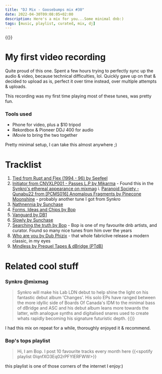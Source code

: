 ```yaml
---
title: "DJ Mix - Goosebumps mix #30"
date: 2022-04-30T09:08:05+02:00
description: Here's a mix for you...Some minimal dnb:)
tags: [music, playlist, curated, mix, dj]
---
```


{{<youtube s8wwhviz5Uo>}}

# My first video recording
Quite proud of this one. Spent a few hours trying to perfectly sync up the audio & video, because technical difficulties, lol. Quickly gave up on that & decided to upload as is, perfect it over time instead, over multiple attempts & uploads.

This recording was my first time playing most of these tunes, was pretty fun. 

### Tools used
- Phone for video, plus a $10 tripod
- Rekordbox & Pioneer DDJ 400 for audio
- iMovie to bring the two together

Pretty minimal setup, I can take this almost anywhere ;)


# Tracklist

1. [Tied from Rupt and Flex (1994 - 96) by Seefeel](https://seefeel.bandcamp.com/track/tied-1)
2. [Initiator from CNVXLP001 - Passes L​.​P by Mikarma](https://mikarma.bandcamp.com/track/initiator-2) - Found this in the [Synkro's ethereal appearance on mixmag](https://youtu.be/AqDLNR9zZas)
i. [Paranoid Society - Qunabu22 from [PCMS016] Anomalous Fragments by Pinecone Moonshine](https://pineconemoonshine.bandcamp.com/track/qunabu22) - probably another tune I got from Synkro
4. [Nathnennia by Sunchase](https://utopiamusic.bandcamp.com/track/nathnennia)
5. [Forms, Ideas and Chips by Bop](https://iambop.bandcamp.com/album/clear-your-mind)
6. [Vanguard by DB1](https://d-b-1.bandcamp.com/album/db1-ohne-titel-ep)
7. [Slowly by Sunchase](https://medschool.bandcamp.com/album/the-truth-ep)
8. [Searching the truth by Bop](https://microfunk.bandcamp.com/track/searching-the-truth-2008) - Bop is one of my favourite dnb artists, and curator. Found so many nice tunes from him over the years
9. [Who are you by Dub Phizix](https://dubphizix.bandcamp.com/album/fabriclive-84-free-tunes) - that whole fabriclive release a modern classic, in my eyes
10. [Mindless by Prequel Tapes & dBridge (PTdB)](https://prequeltapes.bandcamp.com/track/mindless)

# Related cool stuff

### Synkro @mixmag
> Synkro will make his Lab LDN debut to help shine the light on his fantastic debut album 'Changes'. His solo EPs have ranged between the more idyllic side of Boards Of Canada's IDM to the minimal bass of dBridge and ASC and his debut album leans more towards the latter, with analogue synths and digitalised snares used to create whats rapidly becoming his signature futuristic depth.
{{<youtube AqDLNR9zZas>}}

I had this mix on repeat for a while, thoroughly enjoyed it & recommend.

### Bop's tops playlist
> Hi, I am Bop. I post 10 favourite tracks every month here
{{<spotify playlist 0IqnfXO3Eq02rPFYlERFWW>}}

this playlist is one of those corners of the internet I enjoy:)